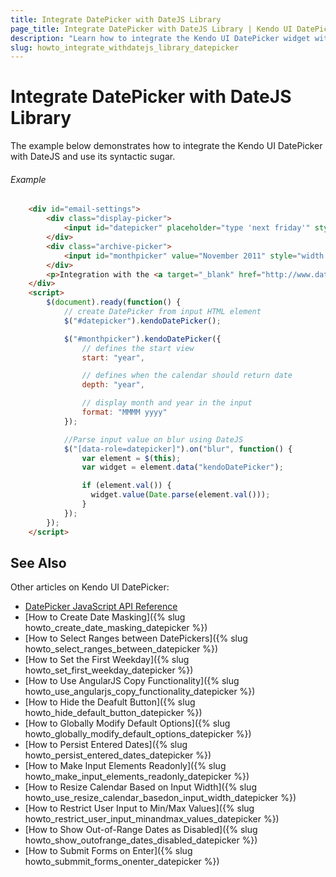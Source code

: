 ```yaml
---
title: Integrate DatePicker with DateJS Library
page_title: Integrate DatePicker with DateJS Library | Kendo UI DatePicker
description: "Learn how to integrate the Kendo UI DatePicker widget with the DateJS library and use its syntactic sugar."
slug: howto_integrate_withdatejs_library_datepicker
---
```


# Integrate DatePicker with DateJS Library

The example below demonstrates how to integrate the Kendo UI DatePicker with DateJS and use its syntactic sugar.

###### Example

```html
    <div id="email-settings">
        <div class="display-picker">
            <input id="datepicker" placeholder="type 'next friday'" style="width:150px;" />
        </div>
        <div class="archive-picker">
            <input id="monthpicker" value="November 2011" style="width:150px" />
        </div>
        <p>Integration with the <a target="_blank" href="http://www.datejs.com/">DateJS</a> library</p>
    </div>
    <script>
        $(document).ready(function() {
            // create DatePicker from input HTML element
            $("#datepicker").kendoDatePicker();

            $("#monthpicker").kendoDatePicker({
                // defines the start view
                start: "year",

                // defines when the calendar should return date
                depth: "year",

                // display month and year in the input
                format: "MMMM yyyy"
            });

            //Parse input value on blur using DateJS
            $("[data-role=datepicker]").on("blur", function() {
                var element = $(this);
                var widget = element.data("kendoDatePicker");

                if (element.val()) {
                  widget.value(Date.parse(element.val()));
                }
            });
        });
    </script>
```

## See Also

Other articles on Kendo UI DatePicker:

* [DatePicker JavaScript API Reference](/api/javascript/ui/datepicker)
* [How to Create Date Masking]({% slug howto_create_date_masking_datepicker %})
* [How to Select Ranges between DatePickers]({% slug howto_select_ranges_between_datepicker %})
* [How to Set the First Weekday]({% slug howto_set_first_weekday_datepicker %})
* [How to Use AngularJS Copy Functionality]({% slug howto_use_angularjs_copy_functionality_datepicker %})
* [How to Hide the Deafult Button]({% slug howto_hide_default_button_datepicker %})
* [How to Globally Modify Default Options]({% slug howto_globally_modify_default_options_datepicker %})
* [How to Persist Entered Dates]({% slug howto_persist_entered_dates_datepicker %})
* [How to Make Input Elements Readonly]({% slug howto_make_input_elements_readonly_datepicker %})
* [How to Resize Calendar Based on Input Width]({% slug howto_use_resize_calendar_basedon_input_width_datepicker %})
* [How to Restrict User Input to Min/Max Values]({% slug howto_restrict_user_input_minandmax_values_datepicker %})
* [How to Show Out-of-Range Dates as Disabled]({% slug howto_show_outofrange_dates_disabled_datepicker %})
* [How to Submit Forms on Enter]({% slug howto_submmit_forms_onenter_datepicker %})
